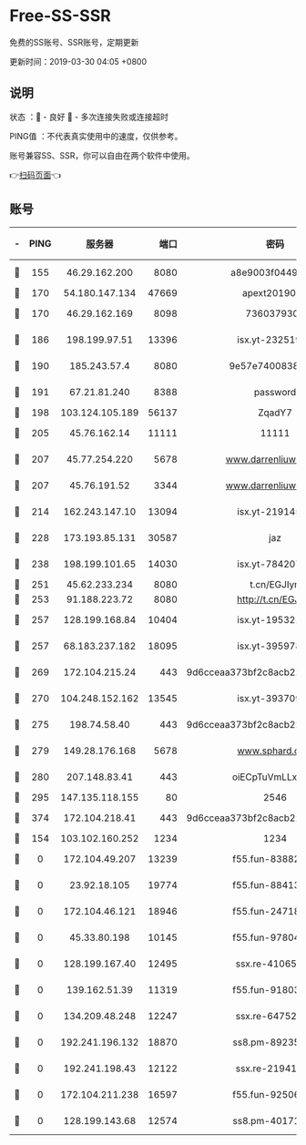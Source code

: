 # Free-SS-SSR

免费的SS账号、SSR账号，定期更新

更新时间：2019-03-30 04:05 +0800

## 说明

状态     ：🙂 - 良好 🙁 - 多次连接失败或连接超时

PING值   ：不代表真实使用中的速度，仅供参考。

账号兼容SS、SSR，你可以自由在两个软件中使用。

👉[扫码页面](https://liesauer.github.io/Free-SS-SSR/)👈

## 账号

|-|PING|服务器|端口|密码|加密方式|区域|
|:----:|:----:|:-----:|-----:|:----:|:----:|:----:|
|🙂|155|46.29.162.200|8080|a8e9003f0449cea5|chacha20-ietf|RU|
|🙂|170|54.180.147.134|47669|apext2019001|chacha20|KR|
|🙂|170|46.29.162.169|8098|7360379305|aes-256-cfb||
|🙂|186|198.199.97.51|13396|isx.yt-23251925|aes-256-cfb|US|
|🙂|190|185.243.57.4|8080|9e57e7400838a01e|chacha20-ietf|US|
|🙂|191|67.21.81.240|8388|password|aes-256-cfb|US|
|🙂|198|103.124.105.189|56137|ZqadY7|chacha20|US|
|🙂|205|45.76.162.14|11111|11111|aes-256-cfb|SG|
|🙂|207|45.77.254.220|5678|www.darrenliuwei.com|aes-256-cfb|SG|
|🙂|207|45.76.191.52|3344|www.darrenliuwei.com|aes-256-cfb|JP|
|🙂|214|162.243.147.10|13094|isx.yt-21914576|aes-256-cfb|US|
|🙂|228|173.193.85.131|30587|jaz|aes-256-cfb|US|
|🙂|238|198.199.101.65|14030|isx.yt-78420788|aes-256-cfb|US|
|🙂|251|45.62.233.234|8080|t.cn/EGJIyrl|rc4-md5|CA|
|🙂|253|91.188.223.72|8080|http://t.cn/EGJIyrl|rc4-md5|RU|
|🙂|257|128.199.168.84|10404|isx.yt-19532178|aes-256-cfb|SG|
|🙂|257|68.183.237.182|18095|isx.yt-39597881|aes-256-cfb|SG|
|🙂|269|172.104.215.24|443|9d6cceaa373bf2c8acb22e60b6a58be6|aes-256-cfb|US|
|🙂|270|104.248.152.162|13545|isx.yt-39370951|aes-256-cfb|SG|
|🙂|275|198.74.58.40|443|9d6cceaa373bf2c8acb22e60b6a58be6|aes-256-cfb|US|
|🙂|279|149.28.176.168|5678|www.sphard.com|aes-256-cfb|AU|
|🙂|280|207.148.83.41|443|oiECpTuVmLLxk4Ts|aes-256-cfb|AU|
|🙂|295|147.135.118.155|80|2546|chacha20|US|
|🙂|374|172.104.218.41|443|9d6cceaa373bf2c8acb22e60b6a58be6|aes-256-cfb|US|
|🙂|154|103.102.160.252|1234|1234|rc4-md5|JP|
|🙁|0|172.104.49.207|13239|f55.fun-83882442|aes-256-cfb|SG|
|🙁|0|23.92.18.105|19774|f55.fun-88413753|aes-256-cfb|US|
|🙁|0|172.104.46.121|18946|f55.fun-24718503|aes-256-cfb|SG|
|🙁|0|45.33.80.198|10145|f55.fun-97804502|aes-256-cfb|US|
|🙁|0|128.199.167.40|12495|ssx.re-41065683|aes-256-cfb|SG|
|🙁|0|139.162.51.39|11319|f55.fun-91803010|aes-256-cfb|SG|
|🙁|0|134.209.48.248|12247|ssx.re-64752924|aes-256-cfb|US|
|🙁|0|192.241.196.132|18870|ss8.pm-89235292|aes-256-cfb|US|
|🙁|0|192.241.198.43|12122|ssx.re-21941720|aes-256-cfb|US|
|🙁|0|172.104.211.238|16597|f55.fun-92506432|aes-256-cfb|US|
|🙁|0|128.199.143.68|12574|ss8.pm-40171422|aes-256-cfb|SG|
